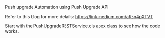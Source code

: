 Push upgrade Automation using Push Upgrade API 

Refer to this blog for more details: https://link.medium.com/aR5n4pXTVT

Start with the PushUpgradeRESTService.cls apex class to see how the code works. 

